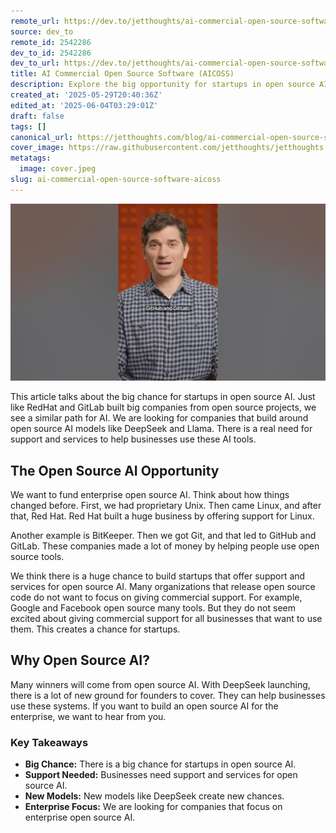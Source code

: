 ```yaml
---
remote_url: https://dev.to/jetthoughts/ai-commercial-open-source-software-aicoss-22f4
source: dev_to
remote_id: 2542286
dev_to_id: 2542286
dev_to_url: https://dev.to/jetthoughts/ai-commercial-open-source-software-aicoss-22f4
title: AI Commercial Open Source Software (AICOSS)
description: Explore the big opportunity for startups in open source AI, similar to how RedHat and GitLab succeeded. Learn why businesses need support for open source AI models like DeepSeek and Llama.
created_at: '2025-05-29T20:40:36Z'
edited_at: '2025-06-04T03:29:01Z'
draft: false
tags: []
canonical_url: https://jetthoughts.com/blog/ai-commercial-open-source-software-aicoss/
cover_image: https://raw.githubusercontent.com/jetthoughts/jetthoughts.github.io/master/content/blog/ai-commercial-open-source-software-aicoss/cover.jpeg
metatags:
  image: cover.jpeg
slug: ai-commercial-open-source-software-aicoss
---
```

[![AI Commercial Open Source Software (AICOSS)](file_0.jpg)](https://www.youtube.com/watch?v=xkweKRfUb5Y)

This article talks about the big chance for startups in open source AI. Just like RedHat and GitLab built big companies from open source projects, we see a similar path for AI. We are looking for companies that build around open source AI models like DeepSeek and Llama. There is a real need for support and services to help businesses use these AI tools.

## The Open Source AI Opportunity

We want to fund enterprise open source AI. Think about how things changed before. First, we had proprietary Unix. Then came Linux, and after that, Red Hat. Red Hat built a huge business by offering support for Linux.

Another example is BitKeeper. Then we got Git, and that led to GitHub and GitLab. These companies made a lot of money by helping people use open source tools.

We think there is a huge chance to build startups that offer support and services for open source AI. Many organizations that release open source code do not want to focus on giving commercial support. For example, Google and Facebook open source many tools. But they do not seem excited about giving commercial support for all businesses that want to use them. This creates a chance for startups.

## Why Open Source AI?

Many winners will come from open source AI. With DeepSeek launching, there is a lot of new ground for founders to cover. They can help businesses use these systems. If you want to build an open source AI for the enterprise, we want to hear from you.

### Key Takeaways

*   **Big Chance:** There is a big chance for startups in open source AI.
*   **Support Needed:** Businesses need support and services for open source AI.
*   **New Models:** New models like DeepSeek create new chances.
*   **Enterprise Focus:** We are looking for companies that focus on enterprise open source AI.
